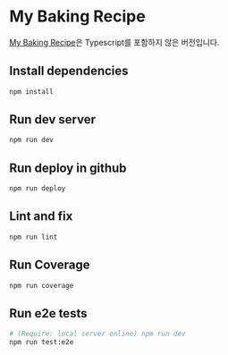 # My Baking Recipe
[My Baking Recipe](https://davidyang2149.github.io/MyBakingRecipe)은 Typescript를 포함하지 않은 버전입니다.

## Install dependencies

```sh
npm install
```

## Run dev server

```sh
npm run dev
```

## Run deploy in github

```sh
npm run deploy
```

## Lint and fix

```sh
npm run lint
```

## Run Coverage

```sh
npm run coverage
```

## Run e2e tests

```sh
# (Require: local server online) npm run dev 
npm run test:e2e
```
